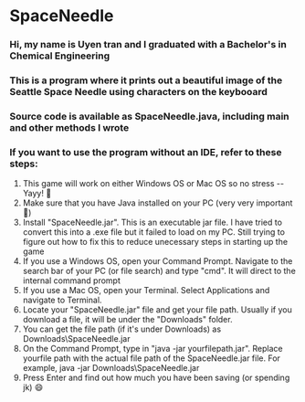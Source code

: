 # SpaceNeedle
### Hi, my name is Uyen tran and I graduated with a Bachelor's in Chemical Engineering
### This is a program where it prints out a beautiful image of the Seattle Space Needle using characters on the keybooard
### Source code is available as SpaceNeedle.java, including main and other methods I wrote
### If you want to use the program without an IDE, refer to these steps:

1. This game will work on either Windows OS or Mac OS so no stress -- Yayy! 🥳
2. Make sure that you have Java installed on your PC (very very important 🫶)
3. Install "SpaceNeedle.jar". This is an executable jar file. I have tried to convert this into a .exe file but it failed to load on my PC.
   Still trying to figure out how to fix this to reduce unecessary steps in starting up the game
4. If you use a Windows OS, open your Command Prompt. Navigate to the search bar of your PC (or file search) and type "cmd". It will direct 
   to the internal command prompt
5. If you use a Mac OS, open your Terminal. Select Applications and navigate to Terminal.
6. Locate your "SpaceNeedle.jar" file and get your file path. Usually if you download a file, it will be under the "Downloads" folder.
7. You can get the file path (if it's under Downloads) as Downloads\SpaceNeedle.jar
8. On the Command Prompt, type in "java -jar yourfilepath.jar". Replace yourfile path with the actual file path of the SpaceNeedle.jar file.
   For example, java -jar Downloads\SpaceNeedle.jar
9. Press Enter and find out how much you have been saving (or spending jk) 😄
